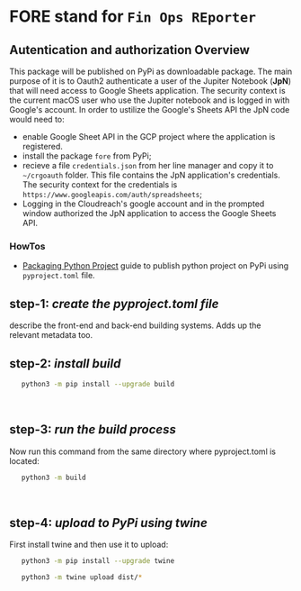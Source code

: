 # FORE stand for `Fin Ops REporter`

## Autentication and authorization Overview
This package will be published on PyPi as downloadable package.
The main purpose of it is to Oauth2 authenticate a user of the Jupiter Notebook (**JpN**) that will need access to Google Sheets application. The security context is the current macOS user who use the Jupiter notebook and is logged in with Google's account.
In order to ustilize the Google's Sheets API the JpN code would need to:
</br>

- enable Google Sheet API in the GCP project where the application is registered.
- install the package `fore` from PyPi;
- recieve a file `credentials.json` from her line manager and copy it to `~/crgoauth` folder. This file contains the JpN application's credentials. The security context for the credentials is `https://www.googleapis.com/auth/spreadsheets`;
- Logging in the Cloudreach's google account and in the prompted window authorized the JpN application to access the Google Sheets API.


### HowTos
- [Packaging Python Project](https://packaging.python.org/en/latest/tutorials/packaging-projects/) guide to publish python project on PyPi using `pyproject.toml` file.

step-1: *create the pyproject.toml file*
---
describe the front-end and back-end building systems. Adds up the relevant metadata too.
</br>

step-2: *install build*
---
```bash
   python3 -m pip install --upgrade build
```
</br>

step-3: *run the build process*
---
Now run this command from the same directory where pyproject.toml is located:
```bash
   python3 -m build
```
</br>

step-4: *upload to PyPi using twine*
---
First install twine and then use it to upload:
```bash
   python3 -m pip install --upgrade twine

   python3 -m twine upload dist/*
```
</br>
